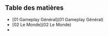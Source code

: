 ## Table des matières
 - [01 Gameplay Général](01 Gameplay Général)
 - [02 Le Monde](02 Le Monde)
 - 
